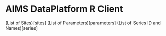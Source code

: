 
AIMS DataPlatform R Client
==========================

(List of Sites)[sites]
(List of Parameters)[parameters]
(List of Series ID and Names)[series]
